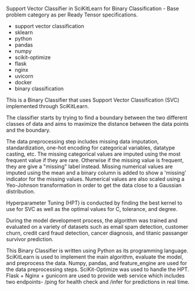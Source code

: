 Support Vector Classifier in SciKitLearn for Binary Classification - Base problem category as per Ready Tensor specifications.

* support vector classification
* sklearn
* python
* pandas
* numpy
* scikit-optimize
* flask
* nginx
* uvicorn
* docker
* binary classification

This is a Binary Classifier that uses Support Vector Classification (SVC) implemented through SciKitLearn.

The classifier starts by trying to find a boundary between the two different classes of data and aims to maximize the distance between the data points and the boundary. 

The data preprocessing step includes missing data imputation, standardization, one-hot encoding for categorical variables, datatype casting, etc. The missing categorical values are imputed using the most frequent value if they are rare. Otherwise if the missing value is frequent, they are give a "missing" label instead. Missing numerical values are imputed using the mean and a binary column is added to show a 'missing' indicator for the missing values. Numerical values are also scaled using a Yeo-Johnson transformation in order to get the data close to a Gaussian distribution.

Hyperparameter Tuning (HPT) is conducted by finding the best kernel to use for SVC as well as the optimal values for C, tolerance, and degree.

During the model development process, the algorithm was trained and evaluated on a variety of datasets such as email spam detection, customer churn, credit card fraud detection, cancer diagnosis, and titanic passanger survivor prediction.

This Binary Classifier is written using Python as its programming language. SciKitLearn is used to implement the main algorithm, evaluate the model, and preprocess the data. Numpy, pandas, and feature_engine are used for the data preprocessing steps. SciKit-Optimize was used to handle the HPT. Flask + Nginx + gunicorn are used to provide web service which includes two endpoints- /ping for health check and /infer for predictions in real time.





